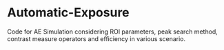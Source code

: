 # Automatic-Exposure
 Code for AE Simulation considering ROI parameters, peak search method, contrast measure operators and efficiency in various scenario.
